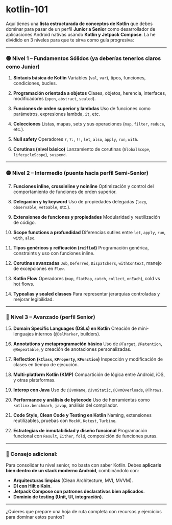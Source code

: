# kotlin-101

Aquí tienes una **lista estructurada de conceptos de Kotlin** que debes dominar para pasar de un perfil **Junior a Senior** como desarrollador de aplicaciones Android nativas usando **Kotlin y Jetpack Compose**. La he dividido en 3 niveles para que te sirva como guía progresiva:

---

### 🟢 **Nivel 1 – Fundamentos Sólidos (ya deberías tenerlos claros como Junior)**

1. **Sintaxis básica de Kotlin**
   Variables (`val`, `var`), tipos, funciones, condiciones, bucles.

2. **Programación orientada a objetos**
   Clases, objetos, herencia, interfaces, modificadores (`open`, `abstract`, `sealed`).

3. **Funciones de orden superior y lambdas**
   Uso de funciones como parámetros, expresiones lambda, `it`, etc.

4. **Colecciones**
   Listas, mapas, sets y sus operaciones (`map`, `filter`, `reduce`, etc.).

5. **Null safety**
   Operadores `?`, `?:`, `!!`, `let`, `also`, `apply`, `run`, `with`.

6. **Corutinas (nivel básico)**
   Lanzamiento de corutinas (`GlobalScope`, `lifecycleScope`), `suspend`.

---

### 🟡 **Nivel 2 – Intermedio (puente hacia perfil Semi-Senior)**

7. **Funciones inline, crossinline y noinline**
   Optimización y control del comportamiento de funciones de orden superior.

8. **Delegación y `by` keyword**
   Uso de propiedades delegadas (`lazy`, `observable`, `vetoable`, etc.).

9. **Extensiones de funciones y propiedades**
   Modularidad y reutilización de código.

10. **Scope functions a profundidad**
    Diferencias sutiles entre `let`, `apply`, `run`, `with`, `also`.

11. **Tipos genéricos y reificación (`reified`)**
    Programación genérica, constraints y uso con funciones inline.

12. **Corutinas avanzadas**
    `Job`, `Deferred`, `Dispatchers`, `withContext`, manejo de excepciones en `Flow`.

13. **Kotlin Flow**
    Operadores (`map`, `flatMap`, `catch`, `collect`, `onEach`), cold vs hot flows.

14. **Typealias y sealed classes**
    Para representar jerarquías controladas y mejorar legibilidad.

---

### 🔴 **Nivel 3 – Avanzado (perfil Senior)**

15. **Domain Specific Languages (DSLs) en Kotlin**
    Creación de mini-lenguajes internos (`@DslMarker`, builders).

16. **Annotations y metaprogramación básica**
    Uso de `@Target`, `@Retention`, `@Repeatable`, y creación de anotaciones personalizadas.

17. **Reflection (`kClass`, `KProperty`, `KFunction`)**
    Inspección y modificación de clases en tiempo de ejecución.

18. **Multi-platform Kotlin (KMP)**
    Compartición de lógica entre Android, iOS, y otras plataformas.

19. **Interop con Java**
    Uso de `@JvmName`, `@JvmStatic`, `@JvmOverloads`, `@Throws`.

20. **Performance y análisis de bytecode**
    Uso de herramientas como `kotlinx.benchmark`, `javap`, análisis del compilador.

21. **Code Style, Clean Code y Testing en Kotlin**
    Naming, extensiones reutilizables, pruebas con `MockK`, `Kotest`, `Turbine`.

22. **Estrategias de inmutabilidad y diseño funcional**
    Programación funcional con `Result`, `Either`, `fold`, composición de funciones puras.

---

### 🧠 Consejo adicional:

Para consolidar tu nivel senior, no basta con saber Kotlin. Debes **aplicarlo bien dentro de un stack moderno Android**, combinándolo con:

* **Arquitecturas limpias** (Clean Architecture, MVI, MVVM).
* **DI con Hilt o Koin**.
* **Jetpack Compose con patrones declarativos bien aplicados**.
* **Dominio de testing (Unit, UI, integración).**

---

¿Quieres que prepare una hoja de ruta completa con recursos y ejercicios para dominar estos puntos?
